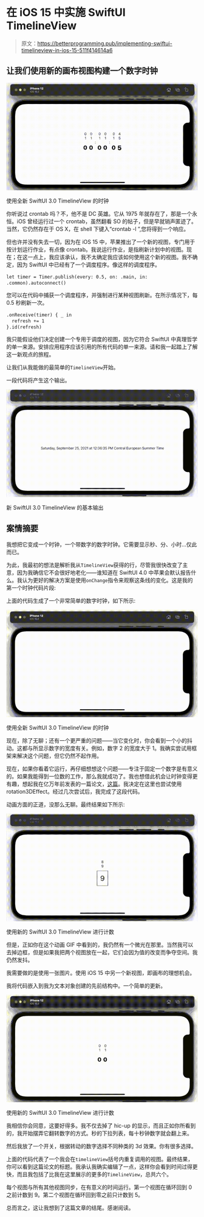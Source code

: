 # 在 iOS 15 中实施 SwiftUI TimelineView

> 原文：<https://betterprogramming.pub/implementing-swiftui-timelineview-in-ios-15-511f414614a6>

## 让我们使用新的画布视图构建一个数字时钟

![](img/7fc8e9789786739230465ce43b8f3fb1.png)

使用全新 SwiftUI 3.0 TimelineView 的时钟

你听说过 crontab 吗？不，他不是 DC 英雄。它从 1975 年就存在了，那是一个永恒。iOS 曾经运行过一个 crontab，虽然翻看 SO 的帖子，但是早就销声匿迹了。当然，它仍然存在于 OS X，在 shell 下键入“crontab -l ”,您将得到一个响应。

但也许并没有失去一切，因为在 iOS 15 中，苹果推出了一个新的视图，专门用于按计划运行作业，有点像 crontab。我说运行作业，是指刷新计划中的视图。现在；在这一点上，我应该承认，我不太确定我应该如何使用这个新的视图。我不确定，因为 SwiftUI 中已经有了一个调度程序。像这样的调度程序。

```
let timer = Timer.publish(every: 0.5, on: .main, in: .common).autoconnect()
```

您可以在代码中捕获一个调度程序，并强制进行某种视图刷新。在所示情况下，每 0.5 秒刷新一次。

```
.onReceive(timer) { _ in
  refresh += 1
}.id(refresh)
```

我只能假设他们决定创建一个专用于调度的视图，因为它符合 SwiftUI 中真理哲学的单一来源。安排应用程序应该引用的所有代码的单一来源。请和我一起踏上了解这一新观点的旅程。

让我们从我能做的最简单的`TimelineView`开始。

一段代码将产生这个输出。

![](img/a74567291c02ca397c720c2293ba4721.png)

新 SwiftUI 3.0 TimelineView 的基本输出

## 案情摘要

我想把它变成一个时钟，一个带数字的数字时钟。它需要显示秒、分、小时…仅此而已。

为此，我最初的想法是解析我从`TimelineView`获得的行，尽管我很快改变了主意，因为我确信它不会很好地老化——谁知道在 SwiftUI 4.0 中苹果会默认报告什么。我认为更好的解决方案是使用`onChange`指令来观察这条线的变化。这是我的第一个时钟代码片段:

上面的代码生成了一个非常简单的数字时钟，如下所示:

![](img/f82e044eea1f14180f25c0903b57ded6.png)

使用全新 SwiftUI 3.0 TimelineView 的时钟

现在，除了无聊；还有一个更严重的问题——当它变化时，你会看到一个小的抖动。这都与所显示数字的宽度有关。例如，数字 2 的宽度大于 1。我确实尝试用框架来解决这个问题，但它仍然不起作用。

现在，如果你看着它运行，再仔细想想这个问题——专注于固定一个数字是有意义的。如果我能得到一位数的工作，那么我就成功了。我也想借此机会让时钟变得更有趣，想起我在亿万年前发表的一篇论文，[这篇](/drawing-in-3d-using-swiftui-ed211d7c2c91)。我决定在这里也尝试使用 rotation3DEffect。经过几次尝试后，我完成了这段代码。

动画方面的正道，没那么无聊。最终结果如下所示:

![](img/66ef65a5a7b76a417c89a1e4a3617c00.png)

使用新的 SwiftUI 3.0 TimelineView 进行计数

但是，正如你在这个动画 GIF 中看到的，我仍然有一个微光在那里。当然我可以去掉边框，但是如果我把两个视图放在一起，它们会因为值的改变而争夺空间。我仍然发抖。

我需要做的是使用一张图片。使用 iOS 15 中另一个新视图，即画布的理想机会。

我将代码嵌入到我为文本对象创建的先前结构中。一个简单的更新。

![](img/b7cdb74e1c16886952eb33bd8e1b0491.png)

使用新的 SwiftUI 3.0 TimelineView 进行计数

我相信你会同意，这要好得多。我不仅去掉了 hic-up 的显示，而且正如你所看到的，我开始摆弄它翻转数字的方式。秒的下拉列表，每十秒钟数字就会翻上来。

然后我放了一个开关，根据转动的数字选择不同种类的 3d 效果。你有很多选择。

上面的代码代表了一个我会在`timelineView`括号内重复调用的视图。最终结果，你可以看到这篇论文的标题。我承认我确实编辑了一点，这样你会看到时间过得更快，而且我包括了比我在这里展示的更多的`TimelineView`，总共六个。

每个视图与所有其他视图同步，在有意义的时间运行。第一个视图在循环回到 0 之前计数到 9。第二个视图在循环回到零之前只计数到 5。

总而言之，这让我想到了这篇文章的结尾。感谢阅读。
